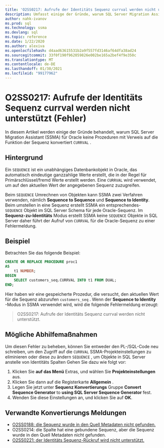 ```yaml
---
title: 'O2SS0217: Aufrufe der Identitäts Sequenz currval werden nicht unterstützt (Fehler)'
description: Umfasst einige der Gründe, warum SQL Server Migration Assistant (SSMA) für Oracle keine Prozeduren mit Verweisen auf die currval-Funktion der Sequenz konvertiert.
author: nahk-ivanov
ms.prod: sql
ms.technology: ssma
ms.devlang: sql
ms.topic: reference
ms.date: 1/22/2020
ms.author: alexiva
ms.openlocfilehash: d4aad63615531b2a9f557fd3146af64dfa38ad24
ms.sourcegitcommit: 33f0f190f962059826e002be165a2bef4f9e350c
ms.translationtype: MT
ms.contentlocale: de-DE
ms.lasthandoff: 01/30/2021
ms.locfileid: "99177962"
---
```

# <a name="o2ss0217-call-to-identity-sequence-currval-not-supported-error"></a>O2SS0217: Aufrufe der Identitäts Sequenz currval werden nicht unterstützt (Fehler)

In diesem Artikel werden einige der Gründe behandelt, warum SQL Server Migration Assistant (SSMA) für Oracle keine Prozeduren mit Verweis auf die Funktion der Sequenz konvertiert `CURRVAL` .

## <a name="background"></a>Hintergrund

Ein `SEQUENCE` ist ein unabhängiges Datenbankobjekt in Oracle, das automatisch eindeutige ganzzahlige Werte erstellt, die in der Regel für Primärschlüssel/fremd Werte erstellt werden. Eine `CURRVAL` wird verwendet, um auf den aktuellen Wert der angegebenen Sequenz zuzugreifen.

Beim `SEQUENCE` Umrechnen von Objekten kann SSMA zwei Verfahren verwenden, nämlich **Sequence to Sequence** und **Sequence to Identity**. Beim umstellen in eine Sequenz erstellt SSMA ein entsprechendes- `SEQUENCE` Objekt im SQL Server Schema für jede Oracle-Sequenz. Im **Sequenz-zu-Identitäts** Modus erstellt SSMA keine `SEQUENCE` Objekte in SQL Server daher führt der Aufruf von `CURRVAL` für die Oracle-Sequenz zu einer Fehlermeldung.

## <a name="example"></a>Beispiel

Betrachten Sie das folgende Beispiel:

```sql
CREATE OR REPLACE PROCEDURE proc1
AS
    t1 NUMBER;
BEGIN
    SELECT customers_seq.CURRVAL INTO t1 FROM DUAL;
END;
```

Hier haben wir eine gespeicherte Prozedur, die versucht, den aktuellen Wert für die Sequenz abzurufen `customers_seq` . Wenn der **Sequence to Identity** -Modus in SSMA verwendet wird, wird die folgende Fehlermeldung erzeugt:

> O2SS0217: Aufrufe der Identitäts Sequenz currval werden nicht unterstützt.

## <a name="possible-remedies"></a>Mögliche Abhilfemaßnahmen

Um diesen Fehler zu beheben, können Sie entweder den PL-/SQL-Code neu schreiben, um den Zugriff auf die `CURRVAL` SSMA-Projekteinstellungen zu eliminieren oder diese zu ändern `SEQUENCE` , um Objekte in SQL Server anstelle von Identitäts Spalten Gehen Sie dazu wie folgt vor:

1. Klicken Sie **auf das Menü** Extras, und wählen Sie **Projekteinstellungen** aus.
2. Klicken Sie dann auf die Registerkarte **Allgemein** .
3. Legen Sie jetzt unter **Sequenz Konvertierungs** Gruppe **Convert Sequence Generator** to **using SQL Server Sequence Generator** fest.
4. Wenden Sie diese Einstellungen an, und klicken Sie auf **OK**.

## <a name="related-conversion-messages"></a>Verwandte Konvertierungs Meldungen

* [O2SS0188: die Sequenz wurde in den Quell Metadaten nicht gefunden.](o2ss0188.md)
* O2SS0214: die Spalte hat eine gebundene Sequenz, aber die Sequenz wurde in den Quell Metadaten nicht gefunden.
* [O2SS0221: der Identitäts Sequenz-Rückruf wird nicht unterstützt.](o2ss0221.md)
